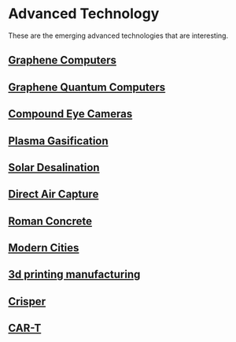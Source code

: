 Advanced Technology
====================

These are the emerging advanced technologies that are interesting. 

[Graphene Computers](https://futurism.com/graphene-computers-work-1000-times-faster-use-far-less-power 'Graphene Computers')
------------------------------------------------------------------------------------------------------------------------------

[Graphene Quantum Computers](https://www.graphenea.com/blogs/graphene-news/graphene-for-quantum-computing 'Graphene Quantum Computers')
---------------------------------------------------------------------------------------------------------------------------------------

[Compound Eye Cameras](https://www.nature.com/articles/s41467-022-33072-8 'Compound Eye Cameras')
--------------------------------------------------------------------------------------------------

[Plasma Gasification](https://www.britannica.com/technology/plasma-arc-gasification 'Plasma Gasification')
-----------------------------------------------------------------------------------------------------------

[Solar Desalination](https://wired.me/science/environment/desalination-solar-dome-saudi-arabia-neom/ 'Solar Desalination')
---------------------------------------------------------------------------------------------------------------------------

[Direct Air Capture](https://carbonengineering.com/our-technology/ 'Direct Air Capture')
----------------------------------------------------------------------------------------

[Roman Concrete](https://www.scientificamerican.com/article/ancient-roman-concrete-has-self-healing-capabilities/ 'Roman Concrete')
------------------------------------------------------------------------------------------------------------------------------------

[Modern Cities](https://architizer.com/blog/inspiration/collections/mixed-use-design/ 'Modern Cities')
------------------------------------------------------------------------------------------------------

[3d printing manufacturing](https://markforged.com/3d-printers '3D Printing Manufacturing')
-------------------------------------------------------------------------------------------

[Crisper](https://www.nytimes.com/2022/06/27/science/crispr-science-medical-research.html 'Crisper')
-----------------------------------------------------------------------------------------------------

[CAR-T](https://www.mayoclinic.org/departments-centers/car-t-cell-therapy-program/sections/gnc-20405215 'CAR-T')
----------------------------------------------------------------------------------------------------------------



